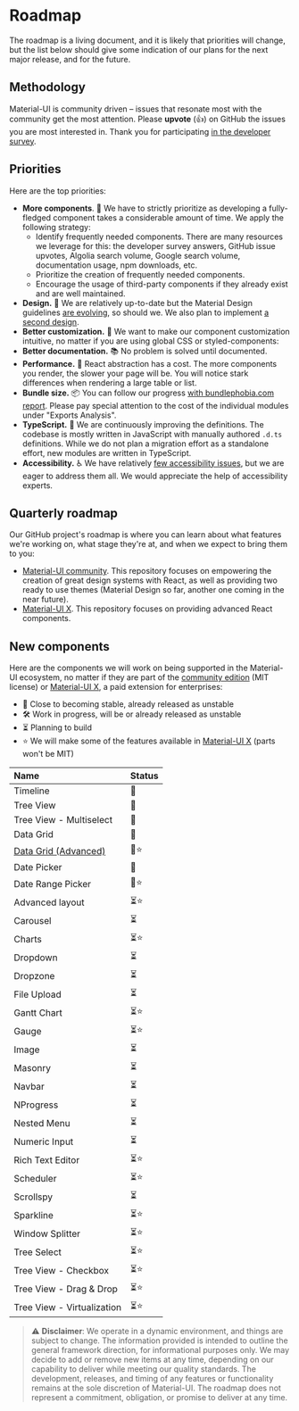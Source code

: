 # Roadmap

<p class="description">The roadmap is a living document, and it is likely that priorities will change, but the list below should give some indication of our plans for the next major release, and for the future.</p>

## Methodology

Material-UI is community driven – issues that resonate most with the community get the most attention.
Please **upvote** (👍) on GitHub the issues you are most interested in.
Thank you for participating [in the developer survey](https://material-ui.com/blog/2020-developer-survey-results/).

## Priorities

Here are the top priorities:

- **More components**. 🧰 We have to strictly prioritize as developing a fully-fledged component takes a considerable amount of time.
  We apply the following strategy:
  - Identify frequently needed components. There are many resources we leverage for this: the developer survey answers, GitHub issue upvotes, Algolia search volume, Google search volume, documentation usage, npm downloads, etc.
  - Prioritize the creation of frequently needed components.
  - Encourage the usage of third-party components if they already exist and are well maintained.
- **Design.** 🎀 We are relatively up-to-date but the Material Design guidelines [are evolving](https://material.io/whats-new/), so should we. We also plan to implement [a second design](https://github.com/mui-org/material-ui/issues/22485).
- **Better customization.** 💅 We want to make our component customization intuitive, no matter if you are using global CSS or styled-components:
- **Better documentation.** 📚 No problem is solved until documented.
- **Performance.** 🚀 React abstraction has a cost. The more components you render, the slower your page will be. You will notice stark differences when rendering a large table or list.
- **Bundle size.** 📦 You can follow our progress [with bundlephobia.com report](https://bundlephobia.com/result?p=@material-ui/core). Please pay special attention to the cost of the individual modules under "Exports Analysis".
- **TypeScript.** 📏 We are continuously improving the definitions. The codebase is mostly written in JavaScript with manually authored `.d.ts` definitions. While we do not plan a migration effort as a standalone effort, new modules are written in TypeScript.
- **Accessibility.** ♿️ We have relatively [few accessibility issues](https://darekkay.com/blog/accessible-ui-frameworks/), but we are eager to address them all. We would appreciate the help of accessibility experts.

## Quarterly roadmap

Our GitHub project's roadmap is where you can learn about what features we're working on, what stage they're at, and when we expect to bring them to you:

- [Material-UI community](https://github.com/mui-org/material-ui/projects/25). This repository focuses on empowering the creation of great design systems with React, as well as providing two ready to use themes (Material Design so far, another one coming in the near future).
- [Material-UI X](https://github.com/mui-org/material-ui-x/projects/1). This repository focuses on providing advanced React components.

## New components

Here are the components we will work on being supported in the Material-UI ecosystem, no matter if they are part of the [community edition](https://github.com/mui-org/material-ui) (MIT license) or [Material-UI X](https://github.com/mui-org/material-ui-x), a paid extension for enterprises:

- 🧪 Close to becoming stable, already released as unstable
- 🛠 Work in progress, will be or already released as unstable
- ⏳ Planning to build
- ⭐️ We will make some of the features available in [Material-UI X](https://github.com/mui-org/material-ui-x) (parts won't be MIT)

| Name                                                                              | Status |
| :-------------------------------------------------------------------------------- | ------ |
| Timeline                                                                          | 🧪     |
| Tree View                                                                         | 🧪     |
| Tree View - Multiselect                                                           | 🧪     |
| Data Grid                                                                         | 🧪     |
| [Data Grid (Advanced)](/components/data-grid/getting-started/#feature-comparison) | 🧪⭐   |
| Date Picker                                                                       | 🧪     |
| Date Range Picker                                                                 | 🧪⭐   |
| Advanced layout                                                                   | ⏳⭐️  |
| Carousel                                                                          | ⏳     |
| Charts                                                                            | ⏳⭐️  |
| Dropdown                                                                          | ⏳     |
| Dropzone                                                                          | ⏳     |
| File Upload                                                                       | ⏳     |
| Gantt Chart                                                                       | ⏳⭐️  |
| Gauge                                                                             | ⏳⭐️  |
| Image                                                                             | ⏳     |
| Masonry                                                                           | ⏳     |
| Navbar                                                                            | ⏳     |
| NProgress                                                                         | ⏳     |
| Nested Menu                                                                       | ⏳     |
| Numeric Input                                                                     | ⏳     |
| Rich Text Editor                                                                  | ⏳⭐️  |
| Scheduler                                                                         | ⏳⭐️  |
| Scrollspy                                                                         | ⏳     |
| Sparkline                                                                         | ⏳⭐️  |
| Window Splitter                                                                   | ⏳⭐️  |
| Tree Select                                                                       | ⏳⭐️  |
| Tree View - Checkbox                                                              | ⏳⭐️  |
| Tree View - Drag & Drop                                                           | ⏳⭐️  |
| Tree View - Virtualization                                                        | ⏳⭐️  |

> ⚠️ **Disclaimer**: We operate in a dynamic environment, and things are subject to change. The information provided is intended to outline the general framework direction, for informational purposes only. We may decide to add or remove new items at any time, depending on our capability to deliver while meeting our quality standards. The development, releases, and timing of any features or functionality remains at the sole discretion of Material-UI. The roadmap does not represent a commitment, obligation, or promise to deliver at any time.

